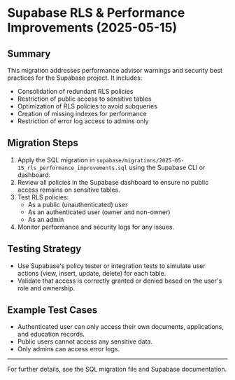 # Supabase RLS & Performance Improvements (2025-05-15)

## Summary

This migration addresses performance advisor warnings and security best practices for the Supabase
project. It includes:

- Consolidation of redundant RLS policies
- Restriction of public access to sensitive tables
- Optimization of RLS policies to avoid subqueries
- Creation of missing indexes for performance
- Restriction of error log access to admins only

## Migration Steps

1. Apply the SQL migration in `supabase/migrations/2025-05-15_rls_performance_improvements.sql`
   using the Supabase CLI or dashboard.
2. Review all policies in the Supabase dashboard to ensure no public access remains on sensitive
   tables.
3. Test RLS policies:
   - As a public (unauthenticated) user
   - As an authenticated user (owner and non-owner)
   - As an admin
4. Monitor performance and security logs for any issues.

## Testing Strategy

- Use Supabase's policy tester or integration tests to simulate user actions (view, insert, update,
  delete) for each table.
- Validate that access is correctly granted or denied based on the user's role and ownership.

## Example Test Cases

- Authenticated user can only access their own documents, applications, and education records.
- Public users cannot access any sensitive data.
- Only admins can access error logs.

---

For further details, see the SQL migration file and Supabase documentation.
